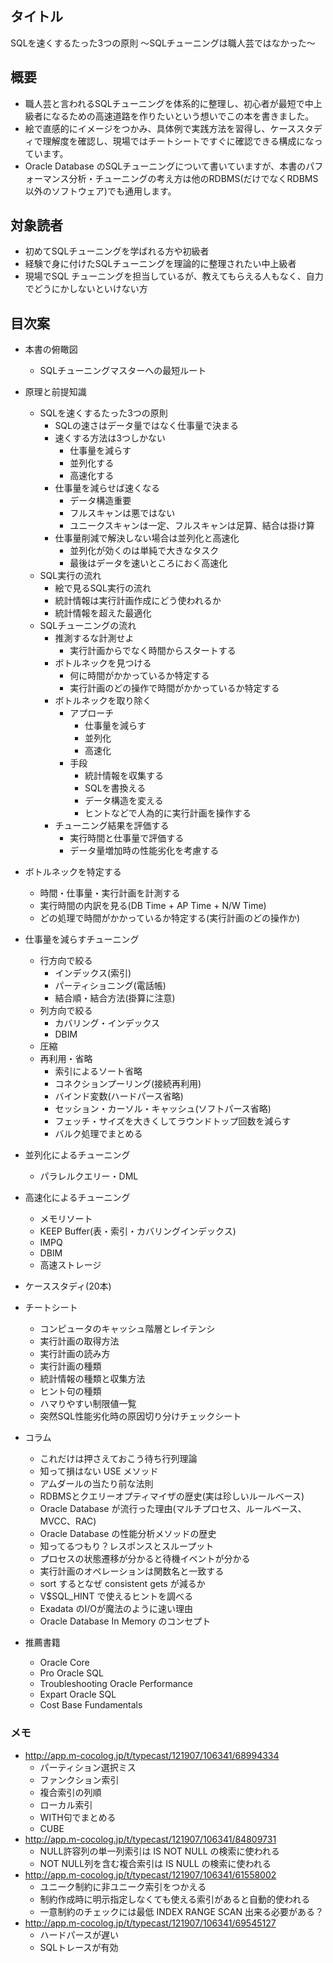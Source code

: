 ## タイトル
SQLを速くするたった3つの原則 ～SQLチューニングは職人芸ではなかった～

## 概要
- 職人芸と言われるSQLチューニングを体系的に整理し、初心者が最短で中上級者になるための高速道路を作りたいという想いでこの本を書きました。
- 絵で直感的にイメージをつかみ、具体例で実践方法を習得し、ケーススタディで理解度を確認し、現場ではチートシートですぐに確認できる構成になっています。
- Oracle Database のSQLチューニングについて書いていますが、本書のパフォーマンス分析・チューニングの考え方は他のRDBMS(だけでなくRDBMS以外のソフトウェア)でも通用します。

## 対象読者
- 初めてSQLチューニングを学ばれる方や初級者
- 経験で身に付けたSQLチューニングを理論的に整理されたい中上級者
- 現場でSQL チューニングを担当しているが、教えてもらえる人もなく、自力でどうにかしないといけない方

## 目次案
- 本書の俯瞰図
	- SQLチューニングマスターへの最短ルート
- 原理と前提知識
	- SQLを速くするたった3つの原則
		- SQLの速さはデータ量ではなく仕事量で決まる
		- 速くする方法は3つしかない
			- 仕事量を減らす
			- 並列化する
			- 高速化する
		- 仕事量を減らせば速くなる
			- データ構造重要
			- フルスキャンは悪ではない
			- ユニークスキャンは一定、フルスキャンは足算、結合は掛け算
		- 仕事量削減で解決しない場合は並列化と高速化
			- 並列化が効くのは単純で大きなタスク
			- 最後はデータを速いところにおく高速化
	- SQL実行の流れ
		- 絵で見るSQL実行の流れ
		- 統計情報は実行計画作成にどう使われるか
		- 統計情報を超えた最適化
	- SQLチューニングの流れ
		- 推測するな計測せよ
			- 実行計画からでなく時間からスタートする
		- ボトルネックを見つける
			- 何に時間がかかっているか特定する
			- 実行計画のどの操作で時間がかかっているか特定する
		- ボトルネックを取り除く
			- アプローチ
				- 仕事量を減らす
				- 並列化
				- 高速化
			- 手段
				- 統計情報を収集する
				- SQLを書換える
				- データ構造を変える
				- ヒントなどで人為的に実行計画を操作する
		- チューニング結果を評価する
			- 実行時間と仕事量で評価する
			- データ量増加時の性能劣化を考慮する

- ボトルネックを特定する
	- 時間・仕事量・実行計画を計測する
	- 実行時間の内訳を見る(DB Time + AP Time + N/W Time)
	- どの処理で時間がかかっているか特定する(実行計画のどの操作か)

- 仕事量を減らすチューニング
	- 行方向で絞る
		- インデックス(索引)
		- パーティショニング(電話帳)
		- 結合順・結合方法(掛算に注意)
	- 列方向で絞る
		- カバリング・インデックス
		- DBIM
	- 圧縮
	- 再利用・省略
		- 索引によるソート省略
		- コネクションプーリング(接続再利用)
		- バインド変数(ハードパース省略)
		- セッション・カーソル・キャッシュ(ソフトパース省略)
		- フェッチ・サイズを大きくしてラウンドトップ回数を減らす
		- バルク処理でまとめる

- 並列化によるチューニング
	- パラレルクエリー・DML

- 高速化によるチューニング
	- メモリソート
	- KEEP Buffer(表・索引・カバリングインデックス)
	- IMPQ
	- DBIM
	- 高速ストレージ

- ケーススタディ(20本)

- チートシート
	- コンピュータのキャッシュ階層とレイテンシ
	- 実行計画の取得方法
	- 実行計画の読み方
	- 実行計画の種類
	- 統計情報の種類と収集方法
	- ヒント句の種類
	- ハマりやすい制限値一覧
	- 突然SQL性能劣化時の原因切り分けチェックシート

- コラム
	- これだけは押さえておこう待ち行列理論
	- 知って損はない USE メソッド
	- アムダールの当たり前な法則
	- RDBMSとクエリーオプティマイザの歴史(実は珍しいルールベース)
	- Oracle Database が流行った理由(マルチプロセス、ルールベース、MVCC、RAC)
	- Oracle Database の性能分析メソッドの歴史
	- 知ってるつもり？レスポンスとスループット
	- プロセスの状態遷移が分かると待機イベントが分かる
	- 実行計画のオペレーションは関数名と一致する
	- sort するとなぜ consistent gets が減るか
	- V$SQL_HINT で使えるヒントを調べる
	- Exadata のI/Oが魔法のように速い理由
	- Oracle Database In Memory のコンセプト

- 推薦書籍
	- Oracle Core
	- Pro Oracle SQL
	- Troubleshooting Oracle Performance
	- Expart Oracle SQL
	- Cost Base Fundamentals

### メモ
- <http://app.m-cocolog.jp/t/typecast/121907/106341/68994334>
	- パーティション選択ミス
	- ファンクション索引
	- 複合索引の列順
	- ローカル索引
	- WITH句でまとめる
	- CUBE
- <http://app.m-cocolog.jp/t/typecast/121907/106341/84809731>
	- NULL許容列の単一列索引は IS NOT NULL の検索に使われる
	- NOT NULL列を含む複合索引は IS NULL の検索に使われる
- <http://app.m-cocolog.jp/t/typecast/121907/106341/61558002>
	- ユニーク制約に非ユニーク索引をつかえる
	- 制約作成時に明示指定しなくても使える索引があると自動的使われる
	- 一意制約のチェックには最低 INDEX RANGE SCAN 出来る必要がある？
- <http://app.m-cocolog.jp/t/typecast/121907/106341/69545127>
	- ハードパースが遅い
	- SQLトレースが有効
